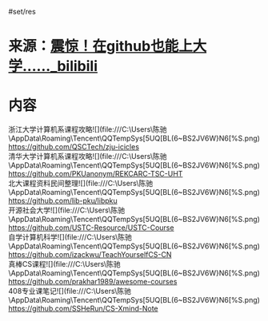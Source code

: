 #set/res 
# 来源：[震惊！在github也能上大学......_bilibili](https://www.bilibili.com/video/BV1vv4y1u77i?share_source=copy_web&vd_source=66f796cfaafa93471d3b212b2d8b4e07)

# 内容
浙江大学计算机系课程攻略![](file:///C:\Users\陈驰\AppData\Roaming\Tencent\QQTempSys\[5UQ[BL(6~BS2JV6W}N6[%S.png)https://github.com/QSCTech/zju-icicles  
清华大学计算机系课程攻略![](file:///C:\Users\陈驰\AppData\Roaming\Tencent\QQTempSys\[5UQ[BL(6~BS2JV6W}N6[%S.png)https://github.com/PKUanonym/REKCARC-TSC-UHT  
北大课程资料民间整理![](file:///C:\Users\陈驰\AppData\Roaming\Tencent\QQTempSys\[5UQ[BL(6~BS2JV6W}N6[%S.png)https://github.com/lib-pku/libpku  
开源社会大学![](file:///C:\Users\陈驰\AppData\Roaming\Tencent\QQTempSys\[5UQ[BL(6~BS2JV6W}N6[%S.png)https://github.com/USTC-Resource/USTC-Course  
自学计算机科学![](file:///C:\Users\陈驰\AppData\Roaming\Tencent\QQTempSys\[5UQ[BL(6~BS2JV6W}N6[%S.png)https://github.com/izackwu/TeachYourselfCS-CN  
真棒CS课程![](file:///C:\Users\陈驰\AppData\Roaming\Tencent\QQTempSys\[5UQ[BL(6~BS2JV6W}N6[%S.png)https://github.com/prakhar1989/awesome-courses  
408专业课笔记![](file:///C:\Users\陈驰\AppData\Roaming\Tencent\QQTempSys\[5UQ[BL(6~BS2JV6W}N6[%S.png)https://github.com/SSHeRun/CS-Xmind-Note
